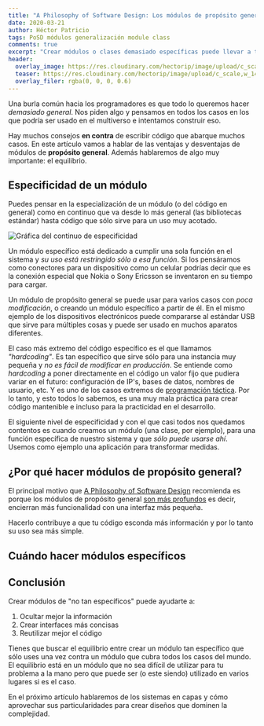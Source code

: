 ```yaml
---
title: "A Philosophy of Software Design: Los módulos de propósito general son más profundos"
date: 2020-03-21
author: Héctor Patricio
tags: PoSD módulos generalización module class
comments: true
excerpt: "Crear módulos o clases demasiado específicas puede llevar a tu código a ser difícil de mantener, veamos algunas maneras de encontrar el equilibrio"
header:
  overlay_image: https://res.cloudinary.com/hectorip/image/upload/c_scale,w_1400/v1584726013/D750CDED-7745-4A56-8B3D-5CD33D2893E6_vqdgzb.jpg
  teaser: https://res.cloudinary.com/hectorip/image/upload/c_scale,w_1400/v1584726013/D750CDED-7745-4A56-8B3D-5CD33D2893E6_vqdgzb.jpg
  overlay_filer: rgba(0, 0, 0, 0.6)
---
```


Una burla común hacia los programadores es que todo lo queremos hacer _demasiado general_. Nos piden algo y pensamos en todos los casos en los que podría ser usado en el multiverso e intentamos construir eso.

Hay muchos consejos **en contra** de escribir código que abarque muchos casos. En este artículo vamos a hablar de las ventajas y desventajas de módulos de **propósito general**. Además hablaremos de algo muy importante: el equilibrio.

## Especificidad de un módulo

Puedes pensar en la especialización de un módulo (o del código en general) como en continuo que va desde lo más general (las bibliotecas estándar) hasta código que sólo sirve para un uso muy acotado.

![Gráfica del continuo de especificidad]()

Un módulo específico está dedicado a cumplir una sola función en el sistema y _su uso está restringido sólo a esa función_. Si los pensáramos como conectores para un dispositivo como un celular podrías decir que es la conexión especial que Nokia o Sony Ericsson se inventaron en su tiempo para cargar.

Un módulo de propósito general se puede usar para varios casos con _poca modificación_, o creando un módulo específico a partir de él. En el mismo ejemplo de los dispositivos electrónicos puede compararse al estándar USB que sirve para múltiples cosas y puede ser usado en muchos aparatos diferentes.

El caso más extremo del código específico es el que llamamos _"hardcoding"_. Es tan específico que sirve sólo para una instancia muy pequeña y _no es fácil de modificar en producción_. Se entiende como _hardcoding_ a poner directamente en el código un valor fijo que pudiera variar en el futuro: configuración de IP's, bases de datos, nombres de usuario, etc. Y es uno de los casos extremos de [programación táctica](). Por lo tanto, y esto todos lo sabemos, es una muy mala práctica para crear código mantenible e incluso para la practicidad en el desarrollo.

El siguiente nivel de especificidad y con el que casi todos nos quedamos contentos es cuando creamos un módulo (una clase, por ejemplo), para una función específica de nuestro sistema y que _sólo puede usarse ahí_. Usemos como ejemplo una aplicación para transformar medidas.

## ¿Por qué hacer módulos de propósito general?

El principal motivo que [A Philosophy of Software Design](https://amzn.to/3ba4MEj) recomienda es porque los módulos de propósito general [son más profundos](https://blog.thedojo.mx/2020/03/02/a-philosophy-of-software-design-los-modulos-deben-ser-profundos.html#dise%C3%B1o-de-m%C3%B3dulos) es decir, encierran más funcionalidad con una interfaz más pequeña.

Hacerlo contribuye a que tu código esconda más información y por lo tanto su uso sea más simple.

## Cuándo hacer módulos específicos


 
## Conclusión

Crear módulos de "no tan específicos" puede ayudarte a:

1. Ocultar mejor la información
2. Crear interfaces más concisas
3. Reutilizar mejor el código

Tienes que buscar el equilibrio entre crear un módulo tan específico que sólo uses una vez contra un módulo que cubra todos los casos del mundo. El equilibrio está en un módulo que no sea difícil de utilizar para tu problema a la mano pero que puede ser (o este siendo) utilizado en varios lugares si es el caso.

En el próximo artículo hablaremos de los sistemas en capas y cómo aprovechar sus particularidades para crear diseños que dominen la complejidad.
